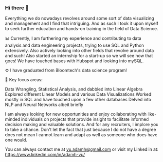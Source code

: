 ### Hi there 👋
Everything we do nowadays revolves around some sort of data visualizing and management and I find that intriguing. And as such I took it upon myself to seek further education and hands-on training in the field of Data Science.

:bar_chart: Currently, I am furthering my experience and contributing to data analysis and data engineering projects, trying to use SQL and Python extensively. Also actively looking into other fields that revolve around data and such! Also started an internship for a start-up so we will see how that goes! We have touched bases with Hubspot and looking into mySQL.

:gear: I have graduated from Bloomtech's data science program! 

:mag_right: Key focus areas:

Data Wrangling, Statistical Analysis, and dabbled into Linear Algebra
Explored different Linear Models and various Data Visualizations
Worked mostly in SQL and have touched upon a few other databases
Delved into NLP and Neural Networks albeit briefly


I am always looking for new opportunities and enjoy collaborating with like-minded individuals on projects that provide insight to facilitate informed decision making and valuable solutions. And for any recruiters, I implore you to take a chance. Don't let the fact that just because I do not have a degree does not mean I cannot learn and adapt as well as someone who does have one would.

You can always contact me at vu.adamh@gmail.com or visit my Linked in at: https://www.linkedin.com/in/adamh-vu/

